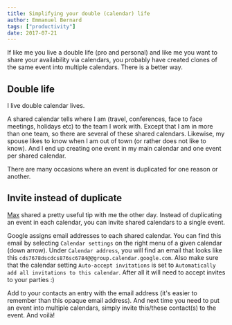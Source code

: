 ```yaml
---
title: Simplifying your double (calendar) life
author: Emmanuel Bernard
tags: ["productivity"]
date: 2017-07-21
---
```

If like me you live a double life (pro and personal) and like me you want to share your availability via calendars,
you probably have created clones of the same event into multiple calendars.
There is a better way.

## Double life

I live double calendar lives.

A shared calendar tells where I am (travel, conferences, face to face meetings, holidays etc) to the team I work with.
Except that I am in more than one team, so there are several of these shared calendars.
Likewise, my spouse likes to know when I am out of town (or rather does not like to know).
And I end up creating one event in my main calendar and one event per shared calendar.

There are many occasions where an event is duplicated for one reason or another.

## Invite instead of duplicate

[Max](https://twitter.com/maxandersen) shared a pretty useful tip with me the other day.
Instead of duplicating an event in each calendar, you can invite shared calendars to a single event.

Google assigns email addresses to each shared calendar.
You can find this email by selecting `Calendar settings` on the right menu of a given calendar (down arrow).
Under `Calendar address`, you will find an email that looks like this `cds7678dscdcs876sc6784@@group.calendar.google.com`.
Also make sure that the calendar setting `Auto-accept invitations` is set to `Automatically add all invitations to this calendar`.
After all it will need to accept invites to your parties :)

Add to your contacts an entry with the email address (it's easier to remember than this opaque email address).
And next time you need to put an event into multiple calendars, simply invite this/these contact(s) to the event.
And voilà!
